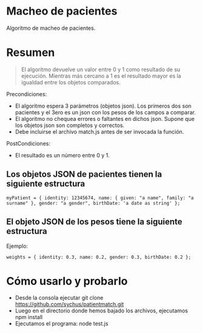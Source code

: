 # Macheo de pacientes
Algoritmo de macheo de pacientes.

# Resumen
> El algoritmo devuelve un valor entre 0 y 1 como resultado de su ejecución. Mientras más cercano a 1 es el resultado mayor es la igualdad entre los objetos comparados.

Precondiciones:
- El algoritmo espera 3 parámetros (objetos json). Los primeros dos son pacientes y el 3ero es un json con los pesos de los campos a comparar.
- El algoritmo no chequea errores o faltantes en dichos json. Supone que los objetos json son completos y correctos.
- Debe incluirse el archivo match.js antes de ser invocada la función.

PostCondiciones:
- El resultado es un número entre 0 y 1.

Los objetos JSON de pacientes tienen la siguiente estructura
----------
`myPatient = {
	identity: 12345674,
	name: {
		given: "a name",
		family: "a surname"
	},
	gender: "a gender",
	birthDate: 'a date as string'
};`

El objeto JSON de los pesos tiene la siguiente estructura
----------
Ejemplo:

`weights = {
	identity: 0.3,
	name: 0.2,
	gender: 0.3,
	birthDate: 0.2
};`
# Cómo usarlo y probarlo
- Desde la consola ejecutar git clone https://github.com/sychus/patientmatch.git
- Luego en el directorio donde hemos bajado los archivos, ejecutamos npm install
- Ejecutamos el programa: node test.js
